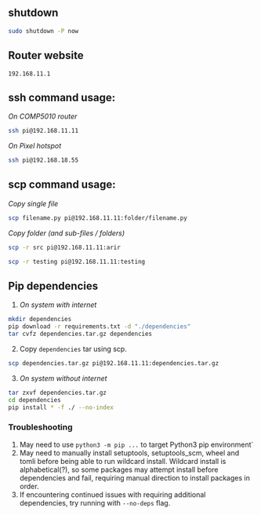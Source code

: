 ## shutdown
```bash
sudo shutdown -P now
```

## Router website
`192.168.11.1`

## ssh command usage:
*On COMP5010 router*
```bash
ssh pi@192.168.11.11
```

*On Pixel hotspot*
```bash
ssh pi@192.168.18.55
```

## scp command usage:
*Copy single file*
```bash
scp filename.py pi@192.168.11.11:folder/filename.py
```

*Copy folder (and sub-files / folders)*
```bash
scp -r src pi@192.168.11.11:arir
```

```bash
scp -r testing pi@192.168.11.11:testing
```

## Pip dependencies
1. *On system with internet*
```bash
mkdir dependencies
pip download -r requirements.txt -d "./dependencies"
tar cvfz dependencies.tar.gz dependencies
```

2. Copy `dependencies` tar using scp.
```bash
scp dependencies.tar.gz pi@192.168.11.11:dependencies.tar.gz
```

3. *On system without internet*
```bash
tar zxvf dependencies.tar.gz
cd dependencies
pip install * -f ./ --no-index
```

### Troubleshooting
1. May need to use `python3 -m pip ...` to target Python3 pip environment`
2. May need to manually install setuptools, setuptools_scm, wheel and tomli before being able to run wildcard install. Wildcard install is alphabetical(?), so some packages may attempt install before dependencies and fail, requiring manual direction to install packages in order.
3. If encountering continued issues with requiring additional dependencies, try running with `--no-deps` flag.
